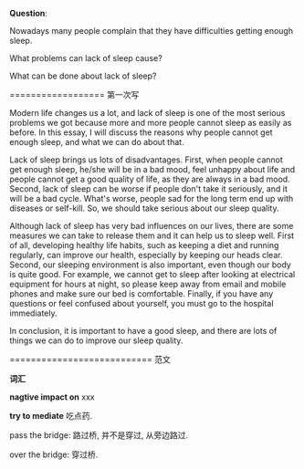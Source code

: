 **Question**:

Nowadays many people complain that they have difficulties getting enough sleep.

What problems can lack of sleep cause?

What can be done about lack of sleep? 

================== 第一次写

Modern life changes us a lot, and lack of sleep is one of the most serious problems we got because more and more people cannot sleep as easily as before. In this essay, I will discuss the reasons why people cannot get enough sleep, and what we can do about that.

Lack of sleep brings us lots of disadvantages. First, when people cannot get enough sleep, he/she will be in a bad mood, feel unhappy about life and people cannot get a good quality of life, as they are always in a bad mood. Second, lack of sleep can be worse if people don't take it seriously, and it will be a bad cycle. What's worse, people sad for the long term end up with diseases or self-kill. So, we should take serious about our sleep quality.

Although lack of sleep has very bad influences on our lives, there are some measures we can take to release them and it can help us to sleep well. First of all, developing healthy life habits, such as keeping a diet and running regularly, can improve our health, especially by keeping our heads clear. Second, our sleeping environment is also important, even though our body is quite good. For example, we cannot get to sleep after looking at electrical equipment for hours at night, so please keep away from email and mobile phones and make sure our bed is comfortable. Finally, if you have any questions or feel confused about yourself, you must go to the hospital immediately.

In conclusion, it is important to have a good sleep, and there are lots of things we can do to improve our sleep quality.





=========================== 范文



**词汇**

**nagtive impact on** xxx

**try to mediate** 吃点药.







pass the bridge: 路过桥, 并不是穿过, 从旁边路过.

over the bridge: 穿过桥.



























